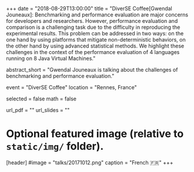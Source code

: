 +++
date = "2018-08-29T13:00:00"
title = "DiverSE Coffee[Gwendal Jouneaux]: Benchmarking and performance evaluation are major concerns for developers and researchers. However, performance evaluation and comparison is a challenging task due to the difficulty in reproducing the experimental results. This problem can be addressed in two ways: on the one hand by using platforms that mitigate non-deterministic behaviors, on the other hand by using advanced statistical methods. We highlight these challenges in the context of the performance evaluation of 4 languages running on 8 Java Virtual Machines."

abstract_short = "Gwendal Jouneaux is talking about the challenges of benchmarking and performance evaluation."

event = "DiverSE Coffee"
location = "Rennes, France"

selected = false
math = false

url_pdf = ""
url_slides = ""

# Optional featured image (relative to `static/img/` folder).
[header]
#image = "talks/20171012.png"
caption = "French :fr:"
+++

